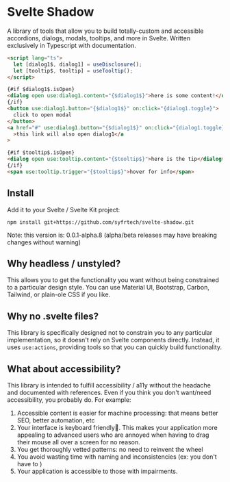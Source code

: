 # Svelte Shadow

A library of tools that allow you to build totally-custom and accessible accordions, dialogs, modals, tooltips, and more in Svelte. Written exclusively in Typescript with documentation.

```html
<script lang="ts">
  let [dialog1$, dialog1] = useDisclosure();
  let [tooltip$, tooltip] = useTooltip();
</script>

{#if $dialog1$.isOpen}
<dialog open use:dialog1.content="{$dialog1$}">here is some content!</dialog>
{/if}
<button use:dialog1.button="{$dialog1$}" on:click="{dialog1.toggle}">
  click to open modal
</button>
<a href="#" use:dialog1.button="{$dialog1$}" on:click="{dialog1.toggle}"
  >this link will also open dialog1</a
>

{#if $tooltip$.isOpen}
<dialog open use:tooltip.content="{$tooltip$}">here is the tip</dialog>
{/if}
<span use:tooltip.trigger="{$tooltip$}">hover for info</span>
```

## Install

Add it to your Svelte / Svelte Kit project:

`npm install git+https://github.com/syfrtech/svelte-shadow.git `

Note: this version is: 0.0.1-alpha.8
(alpha/beta releases may have breaking changes without warning)

## Why headless / unstyled?

This allows you to get the functionality you want without being constrained to a particular design style. You can use Material UI, Bootstrap, Carbon, Tailwind, or plain-ole CSS if you like.

## Why no .svelte files?

This library is specifically designed not to constrain you to any particular implementation, so it doesn't rely on Svelte components directly. Instead, it uses `use:actions`, providing tools so that you can quickly build functionality.

## What about accessibility?

This library is intended to fulfill accessibility / a11y without the headache and documented with references. Even if you think you don't want/need accessibility, you probably do. For example:

1. Accessible content is easier for machine processing: that means better SEO, better automation, etc
2. Your interface is keyboard friendly🎉. This makes your application more appealing to advanced users who are annoyed when having to drag their mouse all over a screen for no reason.
3. You get thoroughly vetted patterns: no need to reinvent the wheel
4. You avoid wasting time with naming and inconsistencies (ex: you don't have to )
5. Your application is accessible to those with impairments.
